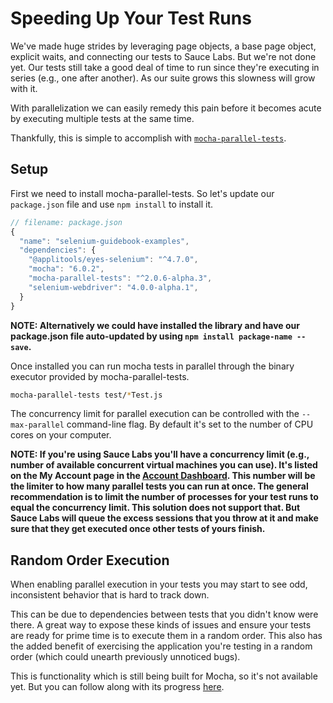# Speeding Up Your Test Runs

We've made huge strides by leveraging page objects, a base page object, explicit waits, and connecting our tests to Sauce Labs. But we're not done yet. Our tests still take a good deal of time to run since they're executing in series (e.g., one after another). As our suite grows this slowness will grow with it.

With parallelization we can easily remedy this pain before it becomes acute by executing multiple tests at the same time.

Thankfully, this is simple to accomplish with [`mocha-parallel-tests`](https://www.npmjs.com/package/mocha-parallel-tests).

## Setup

First we need to install mocha-parallel-tests. So let's update our `package.json` file and use `npm install` to install it.

```javascript
// filename: package.json
{
  "name": "selenium-guidebook-examples",
  "dependencies": {
    "@applitools/eyes-selenium": "^4.7.0",
    "mocha": "6.0.2",
    "mocha-parallel-tests": "^2.0.6-alpha.3",
    "selenium-webdriver": "4.0.0-alpha.1",
  }
}
```

__NOTE: Alternatively we could have installed the library and have our package.json file auto-updated by using `npm install package-name --save`.__

Once installed you can run mocha tests in parallel through the binary executor provided by mocha-parallel-tests.

```sh
mocha-parallel-tests test/*Test.js
```

The concurrency limit for parallel execution can be controlled with the `--max-parallel` command-line flag. By default it's set to the number of CPU cores on your computer.

__NOTE: If you're using Sauce Labs you'll have a concurrency limit (e.g., number of available concurrent virtual machines you can use). It's listed on the My Account page in the [Account Dashboard](https://saucelabs.com/account). This number will be the limiter to how many parallel tests you can run at once. The general recommendation is to limit the number of processes for your test runs to equal the concurrency limit. This solution does not support that. But Sauce Labs will queue the excess sessions that you throw at it and make sure that they get executed once other tests of yours finish.__

## Random Order Execution

When enabling parallel execution in your tests you may start to see odd, inconsistent behavior that is hard to track down.

This can be due to dependencies between tests that you didn't know were there. A great way to expose these kinds of issues and ensure your tests are ready for prime time is to execute them in a random order. This also has the added benefit of exercising the application you're testing in a random order (which could unearth previously unnoticed bugs).

This is functionality which is still being built for Mocha, so it's not available yet. But you can follow along with its progress [here](https://github.com/mochajs/mocha/issues/902).
